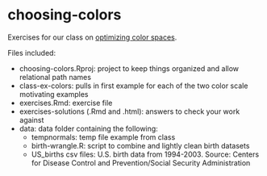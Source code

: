 # choosing-colors
Exercises for our class on [optimizing color spaces](https://macs40700.netlify.app/slides/07-optimizing-color-spaces/#1). 

Files included:

* choosing-colors.Rproj: project to keep things organized and allow relational path names
* class-ex-colors: pulls in first example for each of the two color scale motivating examples 
* exercises.Rmd: exercise file
* exercises-solutions (.Rmd and .html): answers to check your work against
* data: data folder containing the following:
  * tempnormals: temp file example from class
  * birth-wrangle.R: script to combine and lightly clean birth datasets
  * US_births csv files: U.S. birth data from 1994-2003. Source: Centers for Disease Control and Prevention/Social Security Administration
